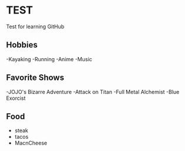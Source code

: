 # TEST
Test for learning GitHub
## Hobbies
-Kayaking
-Running
-Anime
-Music
## Favorite Shows
-JOJO's Bizarre Adventure
-Attack on Titan
-Full Metal Alchemist
-Blue Exorcist 
## Food
- steak
- tacos
- MacnCheese
